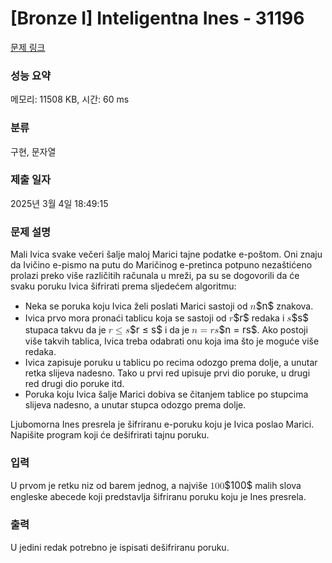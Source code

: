 # [Bronze I] Inteligentna Ines - 31196 

[문제 링크](https://www.acmicpc.net/problem/31196) 

### 성능 요약

메모리: 11508 KB, 시간: 60 ms

### 분류

구현, 문자열

### 제출 일자

2025년 3월 4일 18:49:15

### 문제 설명

<p>Mali Ivica svake večeri šalje maloj Marici tajne podatke e-poštom. Oni znaju da Ivičino e-pismo na putu do Maričinog e-pretinca potpuno nezaštićeno prolazi preko više različitih računala u mreži, pa su se dogovorili da će svaku poruku Ivica šifrirati prema sljedećem algoritmu:</p>

<ul>
	<li>Neka se poruka koju Ivica želi poslati Marici sastoji od <mjx-container class="MathJax" jax="CHTML" style="font-size: 109%; position: relative;"><mjx-math class="MJX-TEX" aria-hidden="true"><mjx-mi class="mjx-i"><mjx-c class="mjx-c1D45B TEX-I"></mjx-c></mjx-mi></mjx-math><mjx-assistive-mml unselectable="on" display="inline"><math xmlns="http://www.w3.org/1998/Math/MathML"><mi>n</mi></math></mjx-assistive-mml><span aria-hidden="true" class="no-mathjax mjx-copytext">$n$</span></mjx-container> znakova.</li>
	<li>Ivica prvo mora pronaći tablicu koja se sastoji od <mjx-container class="MathJax" jax="CHTML" style="font-size: 109%; position: relative;"><mjx-math class="MJX-TEX" aria-hidden="true"><mjx-mi class="mjx-i"><mjx-c class="mjx-c1D45F TEX-I"></mjx-c></mjx-mi></mjx-math><mjx-assistive-mml unselectable="on" display="inline"><math xmlns="http://www.w3.org/1998/Math/MathML"><mi>r</mi></math></mjx-assistive-mml><span aria-hidden="true" class="no-mathjax mjx-copytext">$r$</span></mjx-container> redaka i <mjx-container class="MathJax" jax="CHTML" style="font-size: 109%; position: relative;"><mjx-math class="MJX-TEX" aria-hidden="true"><mjx-mi class="mjx-i"><mjx-c class="mjx-c1D460 TEX-I"></mjx-c></mjx-mi></mjx-math><mjx-assistive-mml unselectable="on" display="inline"><math xmlns="http://www.w3.org/1998/Math/MathML"><mi>s</mi></math></mjx-assistive-mml><span aria-hidden="true" class="no-mathjax mjx-copytext">$s$</span></mjx-container> stupaca takvu da je <mjx-container class="MathJax" jax="CHTML" style="font-size: 109%; position: relative;"><mjx-math class="MJX-TEX" aria-hidden="true"><mjx-mi class="mjx-i"><mjx-c class="mjx-c1D45F TEX-I"></mjx-c></mjx-mi><mjx-mo class="mjx-n" space="4"><mjx-c class="mjx-c2264"></mjx-c></mjx-mo><mjx-mi class="mjx-i" space="4"><mjx-c class="mjx-c1D460 TEX-I"></mjx-c></mjx-mi></mjx-math><mjx-assistive-mml unselectable="on" display="inline"><math xmlns="http://www.w3.org/1998/Math/MathML"><mi>r</mi><mo>≤</mo><mi>s</mi></math></mjx-assistive-mml><span aria-hidden="true" class="no-mathjax mjx-copytext">$r ≤ s$</span></mjx-container> i da je <mjx-container class="MathJax" jax="CHTML" style="font-size: 109%; position: relative;"><mjx-math class="MJX-TEX" aria-hidden="true"><mjx-mi class="mjx-i"><mjx-c class="mjx-c1D45B TEX-I"></mjx-c></mjx-mi><mjx-mo class="mjx-n" space="4"><mjx-c class="mjx-c3D"></mjx-c></mjx-mo><mjx-mi class="mjx-i" space="4"><mjx-c class="mjx-c1D45F TEX-I"></mjx-c></mjx-mi><mjx-mi class="mjx-i"><mjx-c class="mjx-c1D460 TEX-I"></mjx-c></mjx-mi></mjx-math><mjx-assistive-mml unselectable="on" display="inline"><math xmlns="http://www.w3.org/1998/Math/MathML"><mi>n</mi><mo>=</mo><mi>r</mi><mi>s</mi></math></mjx-assistive-mml><span aria-hidden="true" class="no-mathjax mjx-copytext">$n = rs$</span></mjx-container>. Ako postoji više takvih tablica, Ivica treba odabrati onu koja ima što je moguće više redaka.</li>
	<li>Ivica zapisuje poruku u tablicu po recima odozgo prema dolje, a unutar retka slijeva nadesno. Tako u prvi red upisuje prvi dio poruke, u drugi red drugi dio poruke itd.</li>
	<li>Poruka koju Ivica šalje Marici dobiva se čitanjem tablice po stupcima slijeva nadesno, a unutar stupca odozgo prema dolje.</li>
</ul>

<p>Ljubomorna Ines presrela je šifriranu e-poruku koju je Ivica poslao Marici. Napišite program koji će dešifrirati tajnu poruku.</p>

### 입력 

 <p>U prvom je retku niz od barem jednog, a najviše <mjx-container class="MathJax" jax="CHTML" style="font-size: 109%; position: relative;"><mjx-math class="MJX-TEX" aria-hidden="true"><mjx-mn class="mjx-n"><mjx-c class="mjx-c31"></mjx-c><mjx-c class="mjx-c30"></mjx-c><mjx-c class="mjx-c30"></mjx-c></mjx-mn></mjx-math><mjx-assistive-mml unselectable="on" display="inline"><math xmlns="http://www.w3.org/1998/Math/MathML"><mn>100</mn></math></mjx-assistive-mml><span aria-hidden="true" class="no-mathjax mjx-copytext">$100$</span></mjx-container> malih slova engleske abecede koji predstavlja šifriranu poruku koju je Ines presrela.</p>

### 출력 

 <p>U jedini redak potrebno je ispisati dešifriranu poruku.</p>

